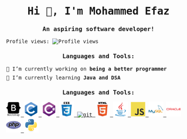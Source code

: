 <!DOCTYPE html>
<html>
<head>
  <meta charset="UTF-8">
  <title>Your Page Title</title>
  <!-- Link to JetBrains Mono font from Google Fonts -->
  <link rel="stylesheet" href="https://fonts.googleapis.com/css2?family=JetBrains+Mono&display=swap">
  <style>
    /* Apply the JetBrains Mono font to the entire page */
    body {
      font-family: 'JetBrains Mono', monospace;
    }
    /* Center-align text */
    h1, h3 {
      text-align: center;
    }
    /* Style the list items */
    ul {
      list-style: none;
      padding: 0;
    }
    li {
      margin: 0.5rem 0;
    }
  </style>
</head>
<body>
  <h1>Hi 👋, I'm Mohammed Efaz</h1>
  <h3>An aspiring software developer!</h3>

  <p>Profile views: <img src="https://komarev.com/ghpvc/?username=WhiteHades&label=Profile%20views&color=0e75b6&style=flat" alt="Profile views" /></p>

  <h3>Languages and Tools:</h3>
  <ul>
    <li>🔭 I’m currently working on <strong>being a better programmer</strong></li>
    <li>🌱 I’m currently learning <strong>Java and DSA</strong></li>
    <!-- Add more list items here -->
  </ul>

  <h3 align="left">Languages and Tools:</h3>
  <p align="left">
<p align="left"> <a href="https://getbootstrap.com" target="_blank" rel="noreferrer"> <img src="https://raw.githubusercontent.com/devicons/devicon/master/icons/bootstrap/bootstrap-plain-wordmark.svg" alt="bootstrap" width="40" height="40"/> </a> <a href="https://www.cprogramming.com/" target="_blank" rel="noreferrer"> <img src="https://raw.githubusercontent.com/devicons/devicon/master/icons/c/c-original.svg" alt="c" width="40" height="40"/> </a> <a href="https://www.w3schools.com/cs/" target="_blank" rel="noreferrer"> <img src="https://raw.githubusercontent.com/devicons/devicon/master/icons/csharp/csharp-original.svg" alt="csharp" width="40" height="40"/> </a> <a href="https://www.w3schools.com/css/" target="_blank" rel="noreferrer"> <img src="https://raw.githubusercontent.com/devicons/devicon/master/icons/css3/css3-original-wordmark.svg" alt="css3" width="40" height="40"/> </a> <a href="https://flask.palletsprojects.com/" target="_blank" rel="noreferrer"><img src="https://www.vectorlogo.zone/logos/git-scm/git-scm-icon.svg" alt="git" width="40" height="40"/> </a> <a href="https://www.w3.org/html/" target="_blank" rel="noreferrer"> <img src="https://raw.githubusercontent.com/devicons/devicon/master/icons/html5/html5-original-wordmark.svg" alt="html5" width="40" height="40"/> </a> <a href="https://www.java.com" target="_blank" rel="noreferrer"> <img src="https://raw.githubusercontent.com/devicons/devicon/master/icons/java/java-original.svg" alt="java" width="40" height="40"/> </a> <a href="https://developer.mozilla.org/en-US/docs/Web/JavaScript" target="_blank" rel="noreferrer"> <img src="https://raw.githubusercontent.com/devicons/devicon/master/icons/javascript/javascript-original.svg" alt="javascript" width="40" height="40"/> </a> <a href="https://www.mysql.com/" target="_blank" rel="noreferrer"> <img src="https://raw.githubusercontent.com/devicons/devicon/master/icons/mysql/mysql-original-wordmark.svg" alt="mysql" width="40" height="40"/> </a> <a href="https://www.oracle.com/" target="_blank" rel="noreferrer"> <img src="https://raw.githubusercontent.com/devicons/devicon/master/icons/oracle/oracle-original.svg" alt="oracle" width="40" height="40"/> </a> <a href="https://www.php.net" target="_blank" rel="noreferrer"> <img src="https://raw.githubusercontent.com/devicons/devicon/master/icons/php/php-original.svg" alt="php" width="40" height="40"/> </a> <a href="https://www.python.org" target="_blank" rel="noreferrer"> <img src="https://raw.githubusercontent.com/devicons/devicon/master/icons/python/python-original.svg" alt="python" width="40" height="40"/> </a> </p>
</p>
</body>
</html>

 </div>
